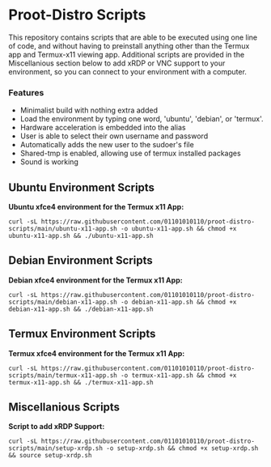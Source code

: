 
# Proot-Distro Scripts

This repository contains scripts that are able to be executed using one line of code, and without having to preinstall anything other than the Termux app and Termux-x11 viewing app. Additional scripts are provided in the Miscellanious section below to add xRDP or VNC support to your environment, so you can connect to your environment with a computer. 

### Features

* Minimalist build with nothing extra added
* Load the environment by typing one word, 'ubuntu', 'debian', or 'termux'.
* Hardware acceleration is embedded into the alias 
* User is able to select their own username and password
* Automatically adds the new user to the sudoer's file
* Shared-tmp is enabled, allowing use of termux installed packages
* Sound is working

## Ubuntu Environment Scripts

**Ubuntu xfce4 environment for the Termux x11 App:**
```
curl -sL https://raw.githubusercontent.com/01101010110/proot-distro-scripts/main/ubuntu-x11-app.sh -o ubuntu-x11-app.sh && chmod +x ubuntu-x11-app.sh && ./ubuntu-x11-app.sh
```


## Debian Environment Scripts

**Debian xfce4 environment for the Termux x11 App:**
```
curl -sL https://raw.githubusercontent.com/01101010110/proot-distro-scripts/main/debian-x11-app.sh -o debian-x11-app.sh && chmod +x debian-x11-app.sh && ./debian-x11-app.sh
```


## Termux Environment Scripts

**Termux xfce4 environment for the Termux x11 App:**
```
curl -sL https://raw.githubusercontent.com/01101010110/proot-distro-scripts/main/termux-x11-app.sh -o termux-x11-app.sh && chmod +x termux-x11-app.sh && ./termux-x11-app.sh
```


## Miscellanious Scripts

**Script to add xRDP Support:**
```
curl -sL https://raw.githubusercontent.com/01101010110/proot-distro-scripts/main/setup-xrdp.sh -o setup-xrdp.sh && chmod +x setup-xrdp.sh && source setup-xrdp.sh
```
